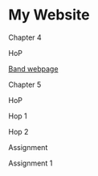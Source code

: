 # My Website

Chapter 4

HoP
<p>
  <a href="band.html">Band webpage</a> 
</p>
Chapter 5

HoP

Hop 1

Hop 2

Assignment

Assignment 1
